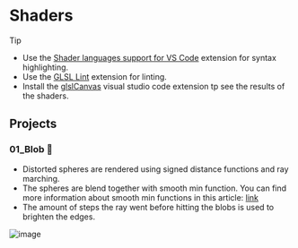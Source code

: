 # Shaders

> [!TIP]
>
> * Use the [Shader languages support for VS Code](https://marketplace.visualstudio.com/items?itemName=slevesque.shader) extension for syntax highlighting.
> * Use the [GLSL Lint](https://marketplace.visualstudio.com/items?itemName=dtoplak.vscode-glsllint) extension for linting.
> * Install the [glslCanvas](https://marketplace.visualstudio.com/items?itemName=circledev.glsl-canvas) visual studio code extension tp see the results of the shaders.

## Projects

### 01_Blob 🔵

* Distorted spheres are rendered using signed distance functions and ray marching. 
* The spheres are blend together with smooth min function. You can find more information about smooth min functions in this article: [link](https://iquilezles.org/articles/smin/)
* The amount of steps the ray went before hitting the blobs is used to brighten the edges.

![image](https://github.com/Zsupi/Shader/assets/73688652/da71211e-6c39-4b55-a9d5-1cad2be6c95b)
